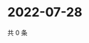 # 2022-07-28

共 0 条

<!-- BEGIN WEIBO -->
<!-- 最后更新时间 Thu Jul 28 2022 14:20:47 GMT+0800 (China Standard Time) -->

<!-- END WEIBO -->
